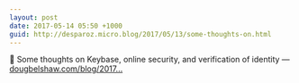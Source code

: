 ```yaml
---
layout: post
date: 2017-05-14 05:50 +1000
guid: http://desparoz.micro.blog/2017/05/13/some-thoughts-on.html
---
```

🔗 Some thoughts on Keybase, online security, and verification of identity — [dougbelshaw.com/blog/2017...](http://dougbelshaw.com/blog/2017/05/12/keybase-security/)
